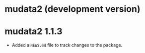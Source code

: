 # mudata2 (development version)

# mudata2 1.1.3

* Added a `NEWS.md` file to track changes to the package.
